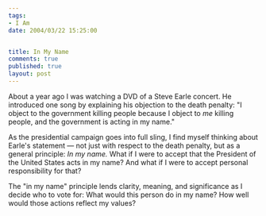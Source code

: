 ```yaml
--- 
tags:
- I Am
date: 2004/03/22 15:25:00


title: In My Name
comments: true
published: true
layout: post
---
```


<p> About a year ago I was watching a DVD of a Steve Earle concert.  He introduced one song by explaining his objection to the death penalty: "I object to the government killing people because I object to <em>me</em> killing people, and the government is acting in my name." </p>
<p> As the presidential campaign goes into full sling, I find myself thinking about Earle's statement &#8212; not just with respect to the death penalty, but as a general principle: <em>In my name.</em>  What if I were to accept that the President of the United States acts in my name?  And what if I were to accept personal responsibility for that? </p>
<p> The "in my name" principle lends clarity, meaning, and significance as I decide who to vote for:  What would this person do in my name?  How well would those actions reflect my values? </p>
